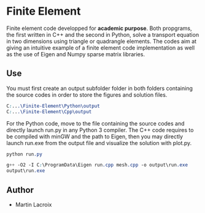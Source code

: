 # Finite Element

Finite element code developped for **academic purpose**. Both propgrams, the first written in C++ and the second in Python, solve a transport equation in two dimensions using triangle or quadrangle elements. The codes aim at giving an intuitive example of a finite element code implementation as well as the use of Eigen and Numpy sparse matrix libraries.

## Use

You must first create an output subfolder folder in both folders containing the source codes in order to store the figures and solution files.
```css
C:...\Finite-Element\Python\output
C:...\Finite-Element\Cpp\output
```
For the Python code, move to the file containing the source codes and directly launch run.py in any Python 3 compiler. The C++ code requires to be compiled with minGW and the path to Eigen, then you may directly launch run.exe from the output file and visualize the solution with plot.py.
```css
python run.py
```
```css
g++ -O2 -I C:\ProgramData\Eigen run.cpp mesh.cpp -o output\run.exe
output\run.exe
```

## Author

* Martin Lacroix
